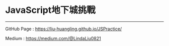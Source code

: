 # JavaScript地下城挑戰
----------------------------------------------------------
GitHub Page : https://liu-huangling.github.io/JSPractice/

Medium : https://medium.com/@LindaLiu0821
